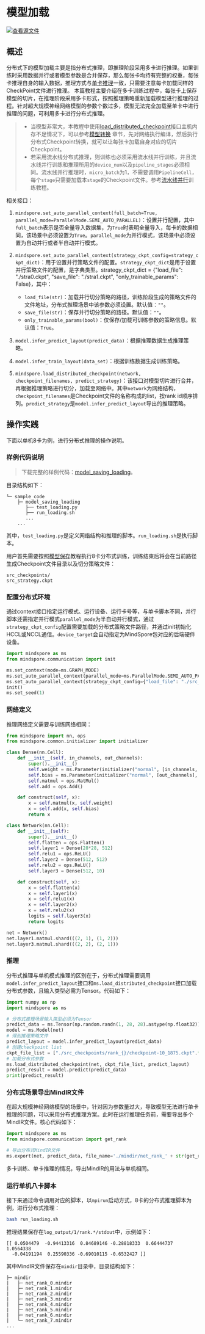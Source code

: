 # 模型加载

[![查看源文件](https://mindspore-website.obs.cn-north-4.myhuaweicloud.com/website-images/r2.3/resource/_static/logo_source.svg)](https://gitee.com/mindspore/docs/blob/r2.3/tutorials/experts/source_zh_cn/parallel/model_loading.md)

## 概述

分布式下的模型加载主要是指分布式推理，即推理阶段采用多卡进行推理。如果训练时采用数据并行或者模型参数是合并保存，那么每张卡均持有完整的权重，每张卡推理自身的输入数据，推理方式与[单卡推理](https://www.mindspore.cn/tutorials/experts/zh-CN/r2.3/infer/inference.html#modeleval模型验证)一致，只需要注意每卡加载同样的CheckPoint文件进行推理。
本篇教程主要介绍在多卡训练过程中，每张卡上保存模型的切片，在推理阶段采用多卡形式，按照推理策略重新加载模型进行推理的过程。针对超大规模神经网络模型的参数个数过多，模型无法完全加载至单卡中进行推理的问题，可利用多卡进行分布式推理。

> - 当模型非常大，本教程中使用[load_distributed_checkpoint](https://www.mindspore.cn/docs/zh-CN/r2.3/api_python/mindspore/mindspore.load_distributed_checkpoint.html)接口主机内存不足情况下，可以参考[模型转换](https://www.mindspore.cn/tutorials/experts/zh-CN/r2.3/parallel/model_transformation.html#对目标网络执行编译) 章节，先对网络执行编译，然后执行分布式Checkpoint转换，就可以让每张卡加载自身对应的切片Checkpoint。
> - 若采用流水线分布式推理，则训练也必须采用流水线并行训练，并且流水线并行训练和推理所用的`device_num`以及`pipeline_stages`必须相同。流水线并行推理时，`micro_batch`为1，不需要调用`PipelineCell`，每个`stage`只需要加载本`stage`的Checkpoint文件。参考[流水线并行](https://www.mindspore.cn/tutorials/experts/zh-CN/r2.3/parallel/pipeline_parallel.html)训练教程。

相关接口：

1. `mindspore.set_auto_parallel_context(full_batch=True, parallel_mode=ParallelMode.SEMI_AUTO_PARALLEL)`：设置并行配置，其中`full_batch`表示是否全量导入数据集，为`True`时表明全量导入，每卡的数据相同，该场景中必须设置为`True`。`parallel_mode`为并行模式，该场景中必须设置为自动并行或者半自动并行模式。

2. `mindspore.set_auto_parallel_context(strategy_ckpt_config=strategy_ckpt_dict)`：用于设置并行策略文件的配置。`strategy_ckpt_dict`是用于设置并行策略文件的配置，是字典类型。strategy_ckpt_dict = {"load_file": "./stra0.ckpt", "save_file": "./stra1.ckpt", "only_trainable_params": False}，其中：
    - `load_file(str)`：加载并行切分策略的路径，训练阶段生成的策略文件的文件地址，分布式推理场景中该参数必须设置。默认值：`""`。
    - `save_file(str)`：保存并行切分策略的路径。默认值：`""`。
    - `only_trainable_params(bool)`：仅保存/加载可训练参数的策略信息。默认值：`True`。

3. `model.infer_predict_layout(predict_data)`：根据推理数据生成推理策略。

4. `model.infer_train_layout(data_set)`：根据训练数据生成训练策略。

5. `mindspore.load_distributed_checkpoint(network, checkpoint_filenames, predict_strategy)`：该接口对模型切片进行合并，再根据推理策略进行切分，加载至网络中。其中`network`为网络结构，`checkpoint_filenames`是Checkpoint文件的名称构成的list，按rank id顺序排列。`predict_strategy`是`model.infer_predict_layout`导出的推理策略。

## 操作实践

下面以单机8卡为例，进行分布式推理的操作说明。

### 样例代码说明

> 下载完整的样例代码：[model_saving_loading](https://gitee.com/mindspore/docs/tree/r2.3/docs/sample_code/model_saving_loading)。

目录结构如下：

```text
└─ sample_code
    ├─ model_saving_loading
       ├── test_loading.py
       ├── run_loading.sh
       ...
    ...
```

其中，`test_loading.py`是定义网络结构和推理的脚本。`run_loading.sh`是执行脚本。

用户首先需要按照[模型保存](https://www.mindspore.cn/tutorials/experts/zh-CN/r2.3/parallel/model_saving.html)教程执行8卡分布式训练，训练结束后将会在当前路径生成Checkpoint文件目录以及切分策略文件：

```text
src_checkpoints/
src_strategy.ckpt
```

### 配置分布式环境

通过context接口指定运行模式、运行设备、运行卡号等，与单卡脚本不同，并行脚本还需指定并行模式`parallel_mode`为半自动并行模式，通过`strategy_ckpt_config`配置需要加载的分布式策略文件路径，并通过init初始化HCCL或NCCL通信。`device_target`会自动指定为MindSpore包对应的后端硬件设备。

```python
import mindspore as ms
from mindspore.communication import init

ms.set_context(mode=ms.GRAPH_MODE)
ms.set_auto_parallel_context(parallel_mode=ms.ParallelMode.SEMI_AUTO_PARALLEL)
ms.set_auto_parallel_context(strategy_ckpt_config={"load_file": "./src_strategy.ckpt"})
init()
ms.set_seed(1)
```

### 网络定义

推理网络定义需要与训练网络相同：

```python
from mindspore import nn, ops
from mindspore.common.initializer import initializer

class Dense(nn.Cell):
    def __init__(self, in_channels, out_channels):
        super().__init__()
        self.weight = ms.Parameter(initializer("normal", [in_channels, out_channels], ms.float32))
        self.bias = ms.Parameter(initializer("normal", [out_channels], ms.float32))
        self.matmul = ops.MatMul()
        self.add = ops.Add()

    def construct(self, x):
        x = self.matmul(x, self.weight)
        x = self.add(x, self.bias)
        return x

class Network(nn.Cell):
    def __init__(self):
        super().__init__()
        self.flatten = ops.Flatten()
        self.layer1 = Dense(28*28, 512)
        self.relu1 = ops.ReLU()
        self.layer2 = Dense(512, 512)
        self.relu2 = ops.ReLU()
        self.layer3 = Dense(512, 10)

    def construct(self, x):
        x = self.flatten(x)
        x = self.layer1(x)
        x = self.relu1(x)
        x = self.layer2(x)
        x = self.relu2(x)
        logits = self.layer3(x)
        return logits

net = Network()
net.layer1.matmul.shard(((2, 1), (1, 2)))
net.layer3.matmul.shard(((2, 2), (2, 1)))
```

### 推理

分布式推理与单机模式推理的区别在于，分布式推理需要调用`model.infer_predict_layout`接口和`ms.load_distributed_checkpoint`接口加载分布式参数，且输入类型必需为Tensor。代码如下：

```python
import numpy as np
import mindspore as ms

# 分布式推理场景输入类型必须为Tensor
predict_data = ms.Tensor(np.random.randn(1, 28, 28).astype(np.float32))
model = ms.Model(net)
# 得到推理策略文件
predict_layout = model.infer_predict_layout(predict_data)
# 创建checkpoint list
ckpt_file_list = ["./src_checkpoints/rank_{}/checkpoint-10_1875.ckpt".format(i) for i in range(0, get_group_size())]
# 加载分布式参数
ms.load_distributed_checkpoint(net, ckpt_file_list, predict_layout)
predict_result = model.predict(predict_data)
print(predict_result)
```

### 分布式场景导出MindIR文件

在超大规模神经网络模型的场景中，针对因为参数量过大，导致模型无法进行单卡推理的问题，可以采用分布式推理方案。此时在运行推理任务前，需要导出多个MindIR文件。核心代码如下：

```python
import mindspore as ms
from mindspore.communication import get_rank

# 导出分布式MindIR文件
ms.export(net, predict_data, file_name='./mindir/net_rank_' + str(get_rank()), file_format='MINDIR')
```

多卡训练、单卡推理的情况，导出MindIR的用法与单机相同。

### 运行单机八卡脚本

接下来通过命令调用对应的脚本，以`mpirun`启动方式，8卡的分布式推理脚本为例，进行分布式推理：

```bash
bash run_loading.sh
```

推理结果保存在`log_output/1/rank.*/stdout`中，示例如下：

```text
[[ 0.0504479  -0.94413316  0.84689146 -0.28818333  0.66444737  1.0564338
  -0.04191194  0.25590336 -0.69010115 -0.6532427 ]]
```

其中MindIR文件保存在`mindir`目录中，目录结构如下：

```text
├─ mindir
|   ├─ net_rank_0.mindir
|   ├─ net_rank_1.mindir
|   ├─ net_rank_2.mindir
|   ├─ net_rank_3.mindir
|   ├─ net_rank_4.mindir
|   ├─ net_rank_5.mindir
|   ├─ net_rank_6.mindir
|   └─ net_rank_7.mindir
...
```
